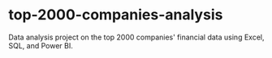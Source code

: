 # top-2000-companies-analysis
Data analysis project on the top 2000 companies' financial data using Excel, SQL, and Power BI.
